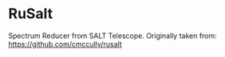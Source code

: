# RuSalt

Spectrum Reducer from SALT Telescope.
Originally taken from: https://github.com/cmccully/rusalt
